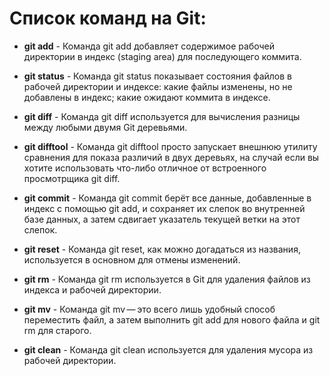# Список команд на Git:

* __git add__ - Команда git add добавляет содержимое рабочей директории в индекс (staging area) для последующего коммита.

* __git status__ - Команда git status показывает состояния файлов в рабочей директории и индексе: какие файлы изменены, но не добавлены в индекс; какие ожидают коммита в индексе.

* __git diff__ - Команда git diff используется для вычисления разницы между любыми двумя Git деревьями.

* __git difftool__ - Команда git difftool просто запускает внешнюю утилиту сравнения для показа различий в двух деревьях, на случай если вы хотите использовать что-либо отличное от встроенного просмотрщика git diff.

* __git commit__ - Команда git commit берёт все данные, добавленные в индекс с помощью git add, и сохраняет их слепок во внутренней базе данных, а затем сдвигает указатель текущей ветки на этот слепок.

* __git reset__ - Команда git reset, как можно догадаться из названия, используется в основном для отмены изменений.

* __git rm__ - Команда git rm используется в Git для удаления файлов из индекса и рабочей директории.

* __git mv__ - Команда git mv — это всего лишь удобный способ переместить файл, а затем выполнить git add для нового файла и git rm для старого.

* __git clean__ - Команда git clean используется для удаления мусора из рабочей директории.
